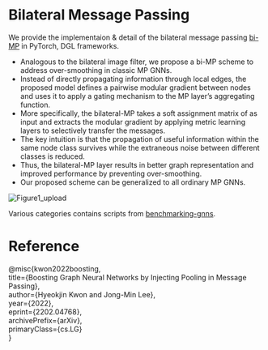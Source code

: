 # Bilateral Message Passing

We provide the implementaion & detail of the bilateral message passing [bi-MP](https://arxiv.org/abs/2202.04768) in PyTorch, DGL frameworks. 

+ Analogous to the bilateral image filter, we propose a bi-MP scheme to address over-smoothing in classic MP GNNs. 
+ Instead of directly propagating information through local edges, the proposed model defines a pairwise modular gradient between nodes and uses it to apply a gating mechanism to the MP layer’s aggregating function. 
+ More specifically, the bilateral-MP takes a soft assignment matrix of as input and extracts the modular gradient by applying metric learning layers to selectively transfer the messages.
+ The key intuition is that the propagation of useful information within the same node class survives while the extraneous noise between different classes is reduced. 
+ Thus, the bilateral-MP layer results in better graph representation and improved performance by preventing over-smoothing. 
+ Our proposed scheme can be generalized to all ordinary MP GNNs.

![Figure1_upload](https://user-images.githubusercontent.com/84267304/152954507-846c98ec-3858-4143-b448-e10b072e7a9f.jpg)

Various categories contains scripts from [benchmarking-gnns](https://github.com/graphdeeplearning/benchmarking-gnns).

# Reference

  @misc{kwon2022boosting, <br>
       title={Boosting Graph Neural Networks by Injecting Pooling in Message Passing}, <br>
       author={Hyeokjin Kwon and Jong-Min Lee}, <br>
       year={2022}, <br>
       eprint={2202.04768}, <br>
       archivePrefix={arXiv}, <br>
       primaryClass={cs.LG} <br>
       }


